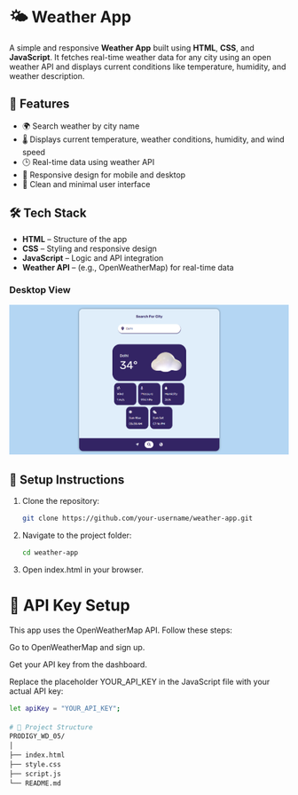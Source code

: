 # 🌤️ Weather App

A simple and responsive **Weather App** built using **HTML**, **CSS**, and **JavaScript**. It fetches real-time weather data for any city using an open weather API and displays current conditions like temperature, humidity, and weather description.

## 🚀 Features

- 🌍 Search weather by city name  
- 🌡️ Displays current temperature, weather conditions, humidity, and wind speed  
- 🕒 Real-time data using weather API  
- 📱 Responsive design for mobile and desktop  
- 🎨 Clean and minimal user interface  

## 🛠️ Tech Stack

- **HTML** – Structure of the app  
- **CSS** – Styling and responsive design  
- **JavaScript** – Logic and API integration  
- **Weather API** – (e.g., OpenWeatherMap) for real-time data

### Desktop View
![Desktop Screenshot](demo.png)

## 🔧 Setup Instructions

1. Clone the repository:
   ```bash
   git clone https://github.com/your-username/weather-app.git
2. Navigate to the project folder:
   ```bash
   cd weather-app
3. Open index.html in your browser.

# 🔑 API Key Setup
This app uses the OpenWeatherMap API. Follow these steps:

Go to OpenWeatherMap and sign up.

Get your API key from the dashboard.

Replace the placeholder YOUR_API_KEY in the JavaScript file with your actual API key:

```bash
let apiKey = "YOUR_API_KEY";

# 📂 Project Structure
PRODIGY_WD_05/
│
├── index.html
├── style.css
├── script.js
└── README.md


